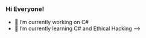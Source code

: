 ### Hi Everyone!



- 🔭 I’m currently working on C#
- 🌱 I’m currently learning C# and Ethical Hacking
-->
